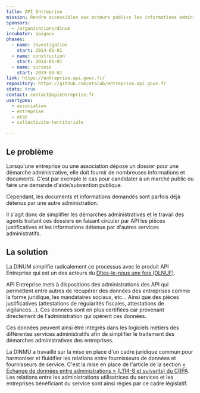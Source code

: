 ```yaml
---
title: API Entreprise
mission: Rendre accessibles aux acteurs publics les informations administratives des entreprises et associations, afin de simplifier leurs démarches.
sponsors:
  - /organisations/dinum
incubator: apigouv
phases:
  - name: investigation
    start: 2014-01-01
  - name: construction
    start: 2014-01-01
  - name: success
    start: 2019-09-01
link: https://entreprise.api.gouv.fr/
repository: https://github.com/etalab/entreprise.api.gouv.fr
stats: true
contact: contact@apientreprise.fr
usertypes:
  - association
  - entreprise
  - etat
  - collectivite-territoriale

---
```


## Le problème

Lorsqu'une entreprise ou une association dépose un dossier pour une démarche administrative, elle doit fournir de nombreuses informations et documents. C'est par exemple le cas pour candidater à un marché public ou faire une demande d'aide/subvention publique.

Cependant, les documents et informations demandés sont parfois déjà détenus par une autre administration.

Il s'agit donc de simplifier les démarches administratives et le travail des agents traitant ces dossiers en faisant circuler par API les pièces justificatives et les informations détenue par d'autres services administratifs.

## La solution

La DINUM simplifie radicalement ce processus avec le produit API Entreprise qui est un des acteurs du [Dîtes-le-nous une fois (DLNUF)](https://www.numerique.gouv.fr/services/guichet-dites-le-nous-une-fois/).

API Entreprise mets à dispositions des administrations des API qui permettent entre autres de récupérer des données des entreprises comme la forme juridique, les mandataires sociaux, etc... Ainsi que des pièces justificatives (attestations de régularités fiscales, attestations de vigilances...). Ces données sont en plus certifiées car provenant directement de l'administration qui opèrent ces données.

Ces données peuvent ainsi être intégrés dans les logiciels métiers des différentes services administratifs afin de simplifier le traitement des démarches administratives des entreprises.

La DINMU a travaillé sur la mise en place d'un cadre juridique commun pour harmoniser et fluidifier les relations entre fournisseurs de données et fournisseurs de service. C'est la mise en place de l'article de la section [« Échange de données entre administrations » (L114-8 et suivants) du CRPA](https://www.legifrance.gouv.fr/affichCode.do;jsessionid=EA87CA618644F6B9C1A66E4468F81BFD.tplgfr38s_3?idSectionTA=LEGISCTA000031367410&cidTexte=LEGITEXT000031366350&dateTexte=20161009).
Les relations entre les administrations utilisatrices du services et les entreprises bénéficiant du service sont ainsi régies par ce cadre législatif.
